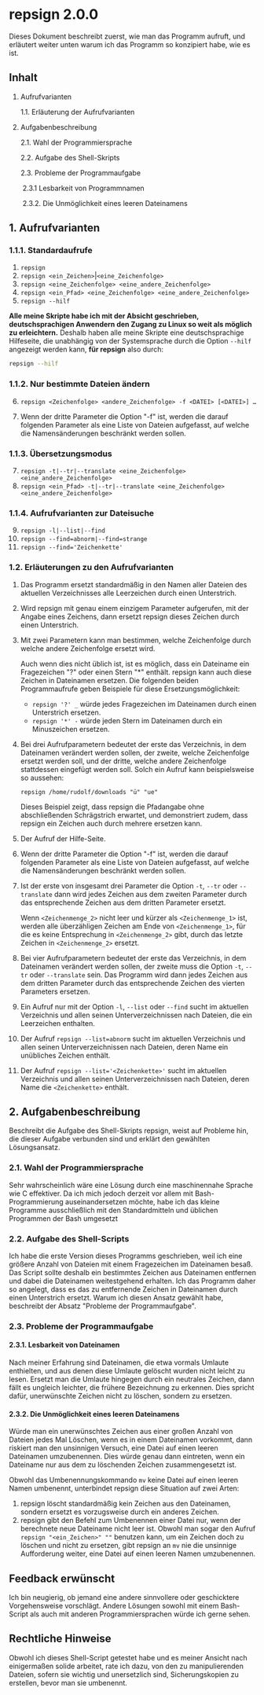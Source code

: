 # repsign 2.0.0

Dieses Dokument beschreibt  zuerst, wie man das Programm aufruft, und erläutert weiter unten warum ich das Programm so konzipiert habe, wie es ist.

## Inhalt

1. Aufrufvarianten

   1.1. Erläuterung der Aufrufvarianten

2. Aufgabenbeschreibung

   2.1. Wahl der Programmiersprache

   2.2. Aufgabe des Shell-Skripts

   2.3. Probleme der Programmaufgabe

   ​	2.3.1 Lesbarkeit von Programmnamen

   ​	2.3.2. Die Unmöglichkeit eines leeren Dateinamens

## 1. Aufrufvarianten

### 1.1.1. Standardaufrufe

1. `repsign`
2. `repsign <ein_Zeichen>`|`<eine_Zeichenfolge>`
3. `repsign <eine_Zeichenfolge> <eine_andere_Zeichenfolge>`
4. `repsign <ein_Pfad> <eine_Zeichenfolge> <eine_andere_Zeichenfolge>`
5. `repsign --hilf`

**Alle meine Skripte habe ich mit der Absicht geschrieben, deutschsprachigen Anwendern den Zugang zu Linux so weit als möglich zu erleichtern.** Deshalb haben alle meine Skripte eine deutschsprachige Hilfeseite, die unabhängig von der Systemsprache durch die Option `--hilf` angezeigt werden kann, **für repsign** also durch:

```bash
repsign --hilf
```
### 1.1.2. Nur bestimmte Dateien ändern

6. `repsign <Zeichenfolge> <andere_Zeichenfolge> -f <DATEI> [<DATEI>] …`

6. Wenn der dritte Parameter die Option "-f" ist, werden die darauf folgenden
    Parameter als eine Liste von Dateien aufgefasst, auf welche die
    Namensänderungen beschränkt werden sollen.

### 1.1.3. Übersetzungsmodus

7. `repsign -t|--tr|--translate <eine_Zeichenfolge> <eine_andere_Zeichenfolge>`
8. `repsign <ein_Pfad> -t|--tr|--translate <eine_Zeichenfolge> <eine_andere_Zeichenfolge>`

### 1.1.4. Aufrufvarianten zur Dateisuche

9. `repsign -l|--list|--find`
10. `repsign --find=abnorm|--find=strange`
11. `repsign --find='Zeichenkette'`

### 1.2. Erläuterungen zu den Aufrufvarianten

1. Das Programm ersetzt standardmäßig in den Namen aller Dateien des aktuellen Verzeichnisses alle Leerzeichen durch einen Unterstrich.

2. Wird repsign mit genau einem einzigem Parameter aufgerufen, mit der Angabe eines Zeichens, dann ersetzt repsign dieses Zeichen durch einen Unterstrich.

3. Mit zwei Parametern kann man bestimmen, welche Zeichenfolge durch welche andere Zeichenfolge ersetzt wird.

   Auch wenn dies nicht üblich ist, ist es möglich, dass ein Dateiname ein Fragezeichen "?" oder einen Stern "*" enthält. repsign kann auch diese Zeichen in Dateinamen ersetzen. Die folgenden beiden Programmaufrufe geben Beispiele für diese Ersetzungsmöglichkeit:

   * `repsign '?' _`  würde jedes Fragezeichen im Dateinamen durch einen Unterstrich ersetzen.
   * `repsign '*' -` würde jeden Stern im Dateinamen durch ein Minuszeichen ersetzen.

4. Bei drei Aufrufparametern bedeutet der erste das Verzeichnis, in dem Dateinamen verändert werden sollen, der zweite, welche Zeichenfolge ersetzt werden soll, und der dritte, welche andere Zeichenfolge stattdessen eingefügt werden soll. Solch ein Aufruf kann beispielsweise so aussehen:

   `repsign /home/rudolf/downloads "ü" "ue"`

   Dieses Beispiel zeigt, dass repsign die Pfadangabe ohne abschließenden Schrägstrich erwartet, und demonstriert zudem, dass repsign ein Zeichen auch durch mehrere ersetzen kann.
   
5. Der Aufruf der Hilfe-Seite.

6. Wenn der dritte Parameter die Option "-f" ist, werden die darauf folgenden Parameter als eine Liste von Dateien aufgefasst, auf welche die Namensänderungen beschränkt werden sollen.

7. Ist der erste von insgesamt drei Parameter die Option  `-t`, `--tr` oder `--translate` dann wird jedes Zeichen aus dem zweiten Parameter durch das entsprechende Zeichen aus dem dritten Parameter ersetzt.

   Wenn `<Zeichenmenge_2>` nicht leer und kürzer als `<Zeichenmenge_1>`
       ist, werden alle überzähligen Zeichen am Ende von `<Zeichenmenge_1>`,
       für die es keine Entsprechung in `<Zeichenmenge_2>` gibt, durch das
       letzte Zeichen in `<Zeichenmenge_2>` ersetzt.

8. Bei vier Aufrufparametern bedeutet der erste das Verzeichnis, in dem Dateinamen verändert werden sollen, der zweite muss die Option `-t`, `--tr` oder `--translate` sein. Das Programm wird dann jedes Zeichen aus dem dritten Parameter durch das entsprechende Zeichen des vierten Parameters ersetzen.

9. Ein Aufruf nur mit der Option `-l`, `--list` oder `--find` sucht im aktuellen Verzeichnis und allen seinen Unterverzeichnissen nach Dateien, die ein Leerzeichen enthalten.

10. Der Aufruf `repsign --list=abnorm` sucht im aktuellen Verzeichnis und allen seinen Unterverzeichnissen nach Dateien, deren Name ein unübliches Zeichen enthält.

11. Der Aufruf `repsign --list='<Zeichenkette>'` sucht im aktuellen Verzeichnis und allen seinen Unterverzeichnissen nach Dateien, deren Name die `<Zeichenkette>` enthält.

## 2. Aufgabenbeschreibung

Beschreibt die Aufgabe des Shell-Skripts repsign, weist auf Probleme hin, die dieser Aufgabe verbunden sind und erklärt den gewählten Lösungsansatz.

### 2.1. Wahl der Programmiersprache

Sehr wahrscheinlich wäre eine Lösung durch eine maschinennahe Sprache wie C effektiver. Da ich mich jedoch derzeit vor allem mit Bash-Programmierung auseinandersetzen möchte, habe ich das kleine Programme ausschließlich mit den Standardmitteln und üblichen Programmen der Bash umgesetzt

### 2.2. Aufgabe des Shell-Scripts

Ich habe die erste Version dieses Programms geschrieben, weil ich eine größere Anzahl von Dateien mit einem Fragezeichen im Dateinamen besaß. Das Script sollte deshalb ein bestimmtes Zeichen aus Dateinamen entfernen und dabei die Dateinamen weitestgehend erhalten. Ich das Programm daher so angelegt, dass es das zu entfernende Zeichen in Dateinamen durch einen Unterstrich ersetzt. Warum ich diesen Ansatz gewählt habe, beschreibt der Absatz "Probleme der Programmaufgabe".

### 2.3. Probleme der Programmaufgabe

#### 2.3.1. Lesbarkeit von Dateinamen

Nach meiner Erfahrung sind Dateinamen, die etwa vormals Umlaute enthielten, und aus denen diese Umlaute gelöscht wurden nicht leicht zu lesen. Ersetzt man die Umlaute hingegen durch ein neutrales Zeichen, dann fällt es ungleich leichter, die frühere Bezeichnung zu erkennen. Dies spricht dafür, unerwünschte Zeichen nicht zu löschen, sondern zu ersetzen.

#### 2.3.2. Die Unmöglichkeit eines leeren Dateinamens

Würde man ein unerwünschtes Zeichen aus einer großen Anzahl von Dateien jedes Mal Löschen, wenn es in einem Dateinamen vorkommt, dann riskiert man den unsinnigen Versuch, eine Datei auf einen leeren Dateinamen umzubenennen. Dies würde genau dann eintreten, wenn ein Dateiname nur aus dem zu löschenden Zeichen zusammengesetzt ist. 

Obwohl das Umbenennungskommando `mv` keine Datei auf einen leeren Namen umbenennt, unterbindet repsign diese Situation auf zwei Arten:

1. repsign löscht standardmäßig kein Zeichen aus den Dateinamen, sondern ersetzt es vorzugsweise durch ein anderes Zeichen. 
2. repsign gibt den Befehl zum Umbenennen einer Datei nur, wenn der berechnete neue Dateiname nicht leer ist. Obwohl man sogar den Aufruf `repsign "<ein_Zeichen>" ""` benutzen kann, um ein Zeichen doch zu löschen und nicht zu ersetzen, gibt repsign an  `mv` nie die unsinnige Aufforderung weiter, eine Datei auf einen leeren Namen umzubenennen.

## Feedback erwünscht

Ich bin neugierig, ob jemand eine andere sinnvollere oder geschicktere Vorgehensweise vorschlägt. Andere Lösungen sowohl mit einem Bash-Script als auch mit anderen Programmiersprachen würde ich gerne sehen.

## Rechtliche Hinweise

Obwohl ich dieses Shell-Script getestet habe und es meiner Ansicht nach einigermaßen solide arbeitet, rate ich dazu, von den zu manipulierenden Dateien, sofern sie wichtig und unersetzlich sind, Sicherungskopien zu erstellen, bevor man sie umbenennt. 

